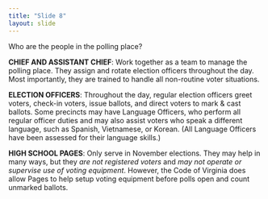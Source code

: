 ```yaml
---
title: "Slide 8"
layout: slide
---
```


Who are the people in the polling place?

**CHIEF AND ASSISTANT CHIEF**: Work together as a team to manage the polling place. They assign and rotate election officers throughout the day. Most importantly, they are trained to handle all non-routine voter situations.

**ELECTION OFFICERS**: Throughout the day, regular election officers greet voters, check-in voters, issue ballots, and direct voters to mark & cast ballots. Some precincts may have Language Officers, who perform all regular officer duties and may also assist voters who speak a different language, such as Spanish, Vietnamese, or Korean. (All Language Officers have been assessed for their language skills.)

**HIGH SCHOOL PAGES**: Only serve in November elections. They may help in many ways, but they *are not registered voters* and *may not operate or supervise use of voting equipment*. However, the Code of Virginia does allow Pages to help setup voting equipment before polls open and count unmarked ballots.